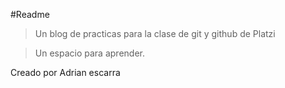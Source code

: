 #Readme
>Un blog de practicas para la clase de git y github de Platzi

>Un espacio para aprender. 

Creado por Adrian escarra 
